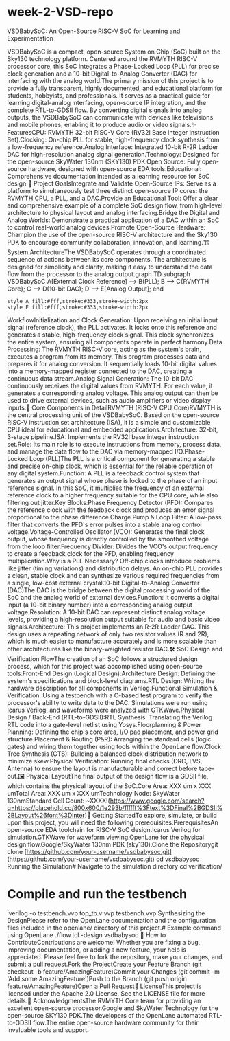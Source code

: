 # week-2-VSD-repo
VSDBabySoC: An Open-Source RISC-V SoC for Learning and Experimentation<div align="center"></div>VSDBabySoC is a compact, open-source System on Chip (SoC) built on the Sky130 technology platform. Centered around the RVMYTH RISC-V processor core, this SoC integrates a Phase-Locked Loop (PLL) for precise clock generation and a 10-bit Digital-to-Analog Converter (DAC) for interfacing with the analog world.The primary mission of this project is to provide a fully transparent, highly documented, and educational platform for students, hobbyists, and professionals. It serves as a practical guide for learning digital-analog interfacing, open-source IP integration, and the complete RTL-to-GDSII flow. By converting digital signals into analog outputs, the VSDBabySoC can communicate with devices like televisions and mobile phones, enabling it to produce audio or video signals.✨ FeaturesCPU: RVMYTH 32-bit RISC-V Core (RV32I Base Integer Instruction Set).Clocking: On-chip PLL for stable, high-frequency clock synthesis from a low-frequency reference.Analog Interface: Integrated 10-bit R-2R Ladder DAC for high-resolution analog signal generation.Technology: Designed for the open-source SkyWater 130nm (SKY130) PDK.Open Source: Fully open-source hardware, designed with open-source EDA tools.Educational: Comprehensive documentation intended as a learning resource for SoC design.🎯 Project GoalsIntegrate and Validate Open-Source IPs: Serve as a platform to simultaneously test three distinct open-source IP cores: the RVMYTH CPU, a PLL, and a DAC.Provide an Educational Tool: Offer a clear and comprehensive example of a complete SoC design flow, from high-level architecture to physical layout and analog interfacing.Bridge the Digital and Analog Worlds: Demonstrate a practical application of a DAC within an SoC to control real-world analog devices.Promote Open-Source Hardware: Champion the use of the open-source RISC-V architecture and the Sky130 PDK to encourage community collaboration, innovation, and learning.🏗️ System ArchitectureThe VSDBabySoC operates through a coordinated sequence of actions between its core components. The architecture is designed for simplicity and clarity, making it easy to understand the data flow from the processor to the analog output.graph TD
    subgraph VSDBabySoC
        A[External Clock Reference] --> B(PLL);
        B --> C{RVMYTH Core};
        C --> D(10-bit DAC);
        D --> E[Analog Output];
    end

    style A fill:#fff,stroke:#333,stroke-width:2px
    style E fill:#fff,stroke:#333,stroke-width:2px
WorkflowInitialization and Clock Generation: Upon receiving an initial input signal (reference clock), the PLL activates. It locks onto this reference and generates a stable, high-frequency clock signal. This clock synchronizes the entire system, ensuring all components operate in perfect harmony.Data Processing: The RVMYTH RISC-V core, acting as the system's brain, executes a program from its memory. This program processes data and prepares it for analog conversion. It sequentially loads 10-bit digital values into a memory-mapped register connected to the DAC, creating a continuous data stream.Analog Signal Generation: The 10-bit DAC continuously receives the digital values from RVMYTH. For each value, it generates a corresponding analog voltage. This analog output can then be used to drive external devices, such as audio amplifiers or video display inputs.🧩 Core Components in DetailRVMYTH (RISC-V CPU Core)RVMYTH is the central processing unit of the VSDBabySoC. Based on the open-source RISC-V instruction set architecture (ISA), it is a simple and customizable CPU ideal for educational and embedded applications.Architecture: 32-bit, 3-stage pipeline.ISA: Implements the RV32I base integer instruction set.Role: Its main role is to execute instructions from memory, process data, and manage the data flow to the DAC via memory-mapped I/O.Phase-Locked Loop (PLL)The PLL is a critical component for generating a stable and precise on-chip clock, which is essential for the reliable operation of any digital system.Function: A PLL is a feedback control system that generates an output signal whose phase is locked to the phase of an input reference signal. In this SoC, it multiplies the frequency of an external reference clock to a higher frequency suitable for the CPU core, while also filtering out jitter.Key Blocks:Phase Frequency Detector (PFD): Compares the reference clock with the feedback clock and produces an error signal proportional to the phase difference.Charge Pump & Loop Filter: A low-pass filter that converts the PFD's error pulses into a stable analog control voltage.Voltage-Controlled Oscillator (VCO): Generates the final clock output, whose frequency is directly controlled by the smoothed voltage from the loop filter.Frequency Divider: Divides the VCO's output frequency to create a feedback clock for the PFD, enabling frequency multiplication.Why is a PLL Necessary? Off-chip clocks introduce problems like jitter (timing variations) and distribution delays. An on-chip PLL provides a clean, stable clock and can synthesize various required frequencies from a single, low-cost external crystal.10-bit Digital-to-Analog Converter (DAC)The DAC is the bridge between the digital processing world of the SoC and the analog world of external devices.Function: It converts a digital input (a 10-bit binary number) into a corresponding analog output voltage.Resolution: A 10-bit DAC can represent  distinct analog voltage levels, providing a high-resolution output suitable for audio and basic video signals.Architecture: This project implements an R-2R Ladder DAC. This design uses a repeating network of only two resistor values (R and 2R), which is much easier to manufacture accurately and is more scalable than other architectures like the binary-weighted resistor DAC.🛠️ SoC Design and Verification FlowThe creation of an SoC follows a structured design process, which for this project was accomplished using open-source tools.Front-End Design (Logical Design):Architecture Design: Defining the system's specifications and block-level diagrams.RTL Design: Writing the hardware description for all components in Verilog.Functional Simulation & Verification: Using a testbench with a C-based test program to verify the processor's ability to write data to the DAC. Simulations were run using Icarus Verilog, and waveforms were analyzed with GTKWave.Physical Design / Back-End (RTL-to-GDSII):RTL Synthesis: Translating the Verilog RTL code into a gate-level netlist using Yosys.Floorplanning & Power Planning: Defining the chip's core area, I/O pad placement, and power grid structure.Placement & Routing (P&R): Arranging the standard cells (logic gates) and wiring them together using tools within the OpenLane flow.Clock Tree Synthesis (CTS): Building a balanced clock distribution network to minimize skew.Physical Verification: Running final checks (DRC, LVS, Antenna) to ensure the layout is manufacturable and correct before tape-out.🖼️ Physical LayoutThe final output of the design flow is a GDSII file, which contains the physical layout of the SoC.Core Area: XXX um x XXX umTotal Area: XXX um x XXX umTechnology Node: SkyWater 130nmStandard Cell Count: ~XXXX!(https://www.google.com/search?q=https://placehold.co/800x600/1e293b/ffffff%3Ftext%3DFinal%2BGDSII%2BLayout%26font%3Dinter)🚀 Getting StartedTo explore, simulate, or build upon this project, you will need the following prerequisites.PrerequisitesAn open-source EDA toolchain for RISC-V SoC design.Icarus Verilog for simulation.GTKWave for waveform viewing.OpenLane for the physical design flow.Google/SkyWater 130nm PDK (sky130).Clone the Repositorygit clone [https://github.com/your-username/vsdbabysoc.git](https://github.com/your-username/vsdbabysoc.git)
cd vsdbabysoc
Running the Simulation# Navigate to the simulation directory
cd verification/

# Compile and run the testbench
iverilog -o testbench.vvp top_tb.v
vvp testbench.vvp
Synthesizing the DesignPlease refer to the OpenLane documentation and the configuration files included in the openlane/ directory of this project.# Example command using OpenLane
./flow.tcl -design vsdbabysoc
🤝 How to ContributeContributions are welcome! Whether you are fixing a bug, improving documentation, or adding a new feature, your help is appreciated. Please feel free to fork the repository, make your changes, and submit a pull request.Fork the ProjectCreate your Feature Branch (git checkout -b feature/AmazingFeature)Commit your Changes (git commit -m 'Add some AmazingFeature')Push to the Branch (git push origin feature/AmazingFeature)Open a Pull Request📜 LicenseThis project is licensed under the Apache 2.0 License. See the LICENSE file for more details.🙏 AcknowledgmentsThe RVMYTH Core team for providing an excellent open-source processor.Google and SkyWater Technology for the open-source SKY130 PDK.The developers of the OpenLane automated RTL-to-GDSII flow.The entire open-source hardware community for their invaluable tools and support.
